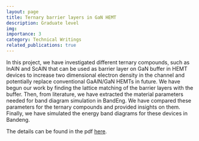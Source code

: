 ```yaml
---
layout: page
title: Ternary barrier layers in GaN HEMT
description: Graduate level
img: 
importance: 3
category: Technical Writings
related_publications: true
---
```


In this project, we have investigated different ternary compounds, such as InAlN and ScAlN that can be used as barrier layer on GaN buffer in HEMT devices to increase two dimensional electron density in the channel and potentially replace conventional GaAlN/GaN HEMTs in future. We have begun our work by finding the lattice matching of the barrier layers with the buffer. Then, from literature, we have extracted the material parameters needed for band diagram simulation in BandEng. We have compared these parameters for the ternary compounds and provided insights on them. Finally, we have simulated the energy band diagrams for these devices in Bandeng.


The details can be found in the pdf [here][LINK].


[LINK]:https://drive.google.com/file/d/1py1j85rL2edB4xbWyiG8_FYOKsnAfGY5/view?usp=sharing